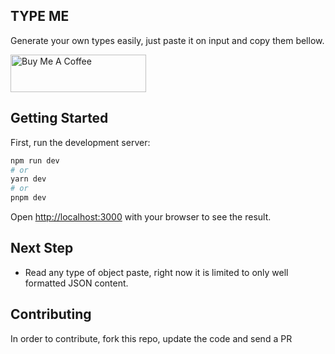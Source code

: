## TYPE ME

Generate your own types easily, just paste it on input and copy them bellow.

<a href="https://www.buymeacoffee.com/devben" target="_blank"><img src="https://cdn.buymeacoffee.com/buttons/v2/default-yellow.png" alt="Buy Me A Coffee" style="height: 60px !important;width: 217px !important;" ></a>

## Getting Started

First, run the development server:

```bash
npm run dev
# or
yarn dev
# or
pnpm dev
```

Open [http://localhost:3000](http://localhost:3000) with your browser to see the result.

## Next Step

- Read any type of object paste, right now it is limited to only well formatted JSON content.

## Contributing

In order to contribute, fork this repo, update the code and send a PR
